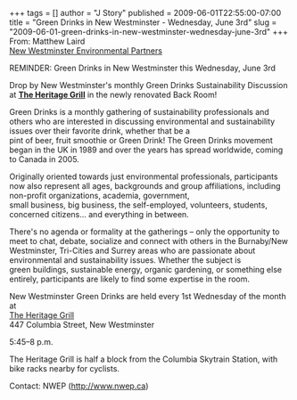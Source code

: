 +++
tags = []
author = "J Story"
published = 2009-06-01T22:55:00-07:00
title = "Green Drinks in New Westminster - Wednesday, June 3rd"
slug = "2009-06-01-green-drinks-in-new-westminster-wednesday-june-3rd"
+++
From: Matthew Laird  
[New Westminster Environmental Partners](http://www.nwep.ca)  
  
REMINDER: Green Drinks in New Westminster this Wednesday, June 3rd  
  
Drop by New Westminster's monthly Green Drinks Sustainability Discussion
at [<span style="font-weight: bold;">The Heritage
Grill</span>](http://www.theheritagegrill.com) in the newly renovated
Back Room!  
  
Green Drinks is a monthly gathering of sustainability professionals and
others who are interested in discussing environmental and sustainability
issues over their favorite drink, whether that be a  
pint of beer, fruit smoothie or Green Drink! The Green Drinks movement
began in the UK in 1989 and over the years has spread worldwide, coming
to Canada in 2005.  
  
Originally oriented towards just environmental professionals,
participants now also represent all ages, backgrounds and group
affiliations, including non-profit organizations, academia,
government,  
small business, big business, the self-employed, volunteers, students,
concerned citizens... and everything in between.  
  
There's no agenda or formality at the gatherings – only the opportunity
to meet to chat, debate, socialize and connect with others in the
Burnaby/New Westminster, Tri-Cities and Surrey areas who are passionate
about environmental and sustainability issues. Whether the subject is  
green buildings, sustainable energy, organic gardening, or something
else entirely, participants are likely to find some expertise in the
room.  
  
New Westminster Green Drinks are held every 1st Wednesday of the month
at  
[The Heritage Grill](http://www.theheritagegrill.com/)  
447 Columbia Street, New Westminster  
  
5:45–8 p.m.  
  
The Heritage Grill is half a block from the Columbia Skytrain Station,
with bike racks nearby for cyclists.  
  
Contact: NWEP (<http://www.nwep.ca>)
